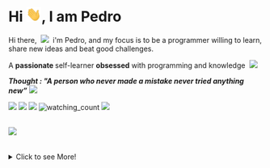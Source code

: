 <h1>Hi
  <img src="https://raw.githubusercontent.com/ABSphreak/ABSphreak/master/gifs/Hi.gif" width="30px" />, I am Pedro
</h1>


<div>  
  Hi there,&nbsp;
  <img src="https://github.com/TheDudeThatCode/TheDudeThatCode/blob/master/Assets/Developer.gif" width="30px" />
  &nbsp;i'm Pedro, and my focus is to be a programmer willing to learn, share new ideas and beat good challenges.
  
  A <b>passionate </b>self-learner <b>obsessed</b> with programming and knowledge&nbsp;
  <img src="https://github.com/TheDudeThatCode/TheDudeThatCode/blob/master/Assets/Designer.gif" width="36px" />

  <b><i>Thought : "A person who never made a mistake never tried anything new”</i></b>
  <img src="https://media.giphy.com/media/qjqUcgIyRjsl2/giphy.gif" width="50" /><br />
</div>


<!-- Shilds Info Section-->
<div>
  <img src="https://img.shields.io/badge/Age-18-C7EF00" />
  <img src="https://img.shields.io/badge/Lives-Brasil-9067C6" />
  <img src="https://img.shields.io/badge/Focus-Machine%20Learning-5ADBFF" />
  <img src="https://komarev.com/ghpvc/?username=pdro-lucas&color=7692FF" alt="watching_count" />
  <img src="https://img.shields.io/badge/Languages-Postuguese%2C%20basic%20English-FF5714" />
</div>


<br/>


<a href="https://www.youtube.com/watch?v=dQw4w9WgXcQ"><img src="https://user-images.githubusercontent.com/73097560/115834477-dbab4500-a447-11eb-908a-139a6edaec5c.gif"></a>


<br/>

<details>
  <summary>
    Click to see More!
  </summary>
  
  <br/>
  
  <!-- About me Section -->
  [![Typing SVG](https://readme-typing-svg.herokuapp.com?font=Architects+Daughter&color=5ADBFF&size=30&lines=♨︎+I+need+coffee;▷+Let's+go+again;⚛︎+Go+to+the+next+level!;✎+Learning...;✇+Robots?;☺︎+What+you+are+doing?;✦+The+universe+is+awesome)](https://git.io/typing-svg)


  ### Here's some fun facts about me:
  - 😊&nbsp; Pronouns: ***He/His***<br />
  - 📚&nbsp; I’m currently learning about **Machine Learning**<br />
  - 🔍&nbsp; I’m looking to collaborate with any **Open - Source data science projects**<br />
  - 👻&nbsp; Ask from me anything you want, If I am alive I will answer within seconds<br />
  - 🌈&nbsp; Fun fact : *I'm very perfectionist and creative*<br />


### GitHub Info
<!-- Git activity -->
<details>
  <summary>
      <img src="https://media.giphy.com/media/W5eoZHPpUx9sapR0eu/giphy.gif" width="30px" alt="Git" />&nbsp;<b>Git Activity</b>
  </summary>

  <br/>

  <div align="center">
    
  <br/><br/>


  [![Top Langs](https://github-readme-stats.vercel.app/api/top-langs/?username=pdro-lucas&layout=compact&theme=github_dark)](https://github.com/pdro-lucas)
  [![pdro-lucas GitHub stats](https://github-readme-stats.vercel.app/api?username=pdro-lucas&show_icons=true&theme=github_dark)](https://github.com/pdro-lucas)


  </div>
  
  <br/><br/>
</details>


<!-- Git trophies -->
<details>
  <summary>
    <img src="https://media.giphy.com/media/QaMcXSekUWx7aogAUr/giphy.gif" width="30" />&nbsp;<b>Git profile Trophies</b>
  </summary>

  <br/><br/>

  <div align="center">
    <img src="https://github-profile-trophy.vercel.app/?username=pdro-lucas&theme=tokyonight&margin-w=15&no-frame=true&no-bg=true" />
  </div>
  
  <br/><br/>
</details>

  <!-- Technologies and Languages Section -->
  ### Technologies and Languages

  <div align="center">

  ![Python](https://img.shields.io/badge/Python%20-%2314354C.svg?logo=python&logoColor=white)
  ![JavaScript](https://img.shields.io/badge/JavaScript%20-%23F7DF1E.svg?logo=javascript&logoColor=black)
  ![HTML](https://img.shields.io/badge/HTML5-E34F26?logo=html5&logoColor=white)
  ![CSS](https://img.shields.io/badge/CSS3-1572B6?logo=css3&logoColor=white)
  ![Sass](https://img.shields.io/badge/Sass-CC6699?logo=sass&logoColor=white)
  ![ReactJS](https://img.shields.io/badge/React-20232A?logo=react&logoColor=61DAFB)
  ![ViteJS](https://img.shields.io/badge/Vite-B73BFE?logo=vite&logoColor=FFD62E)
  ![Styled Components](https://img.shields.io/badge/styled--components-DB7093?logo=styled-components&logoColor=white)
  ![Tailwindcss](https://img.shields.io/badge/Tailwind_CSS-38B2AC?logo=tailwind-css&logoColor=white)
  ![Bootstrap](https://img.shields.io/badge/Bootstrap-%23563D7C.svg?logo=bootstrap&logoColor=white)
  ![NodeJS](https://img.shields.io/badge/Node.js-339933?logo=nodedotjs&logoColor=white)
  ![ExpressJS](https://img.shields.io/badge/Express.js-000000?logo=express&logoColor=white)
  ![Sublime](https://img.shields.io/badge/sublime_text-%23575757.svg?&&logo=sublime-text&logoColor=important)
  ![Colab](https://img.shields.io/badge/Colab-F9AB00?&logo=googlecolab&color=525252)
  ![Jupyter](https://img.shields.io/badge/Jupyter-F37626.svg?&&logo=Jupyter&logoColor=white)
  ![Git](https://img.shields.io/badge/Git-F05032?&logo=git&logoColor=white)
  ![Linux](https://img.shields.io/badge/Linux-FCC624?&logo=linux&logoColor=black)
  ![StackOverflow](https://img.shields.io/badge/Stack_Overflow-FE7A16?&logo=stack-overflow&logoColor=white)
  ![Dribble](https://img.shields.io/badge/Dribbble-EA4C89?&logo=dribbble&logoColor=white)
  ![HackerRank](https://img.shields.io/badge/-Hackerrank-2EC866?&logo=HackerRank&logoColor=white)
  ![Kaggle](https://img.shields.io/badge/Kaggle-20BEFF?&logo=Kaggle&logoColor=white)
  ![Insomnia](https://img.shields.io/badge/Insomnia-5849be?&logo=Insomnia&logoColor=white)

  </div>
</detail>
